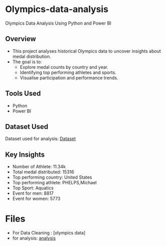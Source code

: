 # Olympics-data-analysis
Olympics Data Analysis Using Python and Power BI
## Overview
- This project analyses historical Olympics data to uncover insights about medal distribution.
- The goal is to:
   - Explore medal counts by country and year.
   - Identifying top performing athletes and sports.
   - Visualise participation and performance trends.
## Tools Used
- Python
- Power BI
## Dataset Used
Dataset used for analysis: [Dataset](olympics_data.csv)
## Key Insights
- Number of Athlete: 11.34k
- Total medal distributed: 15316
- Top performing country: United States
- Top performing athlete: PHELPS,Michael
- Top Sport: Aquatics
- Event for men: 8817
- Event for women: 5773
# Files
- For Data Cleaning : [olympics data]
- for analysis: [analysis](netflix.pbix)
